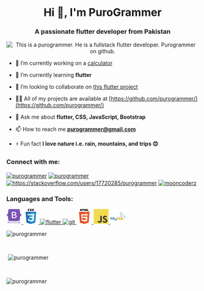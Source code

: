 <h1 align="center">Hi 👋, I'm PuroGrammer</h1>
<h3 align="center">A passionate flutter developer from Pakistan</h3>

<p align="center"> <img src="https://blog.codemagic.io/uploads/covers/CM_Flutter-dev-profile_Header.png" alt="This is a purogrammer. He is a fullstack flutter developer. Purogrammer on github." /> </p>

<!-- <p align="left"> <a href="https://twitter.com/purogrammer" target="blank"><img src="https://img.shields.io/twitter/follow/purogrammer?logo=twitter&style=for-the-badge" alt="purogrammer" /></a> </p> -->

- 🔭 I’m currently working on a [calculator](https://github.com/purogrammer/flutter_calculator)

- 🌱 I’m currently learning **flutter**

- 👯 I’m looking to collaborate on [this flutter project](https://github.com/purogrammer/flutter_calculator)

- 👨‍💻 All of my projects are available at [https://github.com/purogrammer/](https://github.com/purogrammer/)

- 💬 Ask me about **flutter, CSS, JavaScript, Bootstrap**

- 📫 How to reach me **purogrammer@gmail.com**

- ⚡ Fun fact **I love nature i.e. rain, mountains, and trips 😊**

<h3 align="left">Connect with me:</h3>
<p align="left">
<a href="https://twitter.com/purogrammer" target="blank"><img align="center" src="https://raw.githubusercontent.com/rahuldkjain/github-profile-readme-generator/master/src/images/icons/Social/twitter.svg" alt="purogrammer" height="30" width="40" /></a>
<a href="https://linkedin.com/in/purogrammer" target="blank"><img align="center" src="https://raw.githubusercontent.com/rahuldkjain/github-profile-readme-generator/master/src/images/icons/Social/linked-in-alt.svg" alt="purogrammer" height="30" width="40" /></a>
<a href="https://stackoverflow.com/users/https://stackoverflow.com/users/17720285/purogrammer" target="blank"><img align="center" src="https://raw.githubusercontent.com/rahuldkjain/github-profile-readme-generator/master/src/images/icons/Social/stack-overflow.svg" alt="https://stackoverflow.com/users/17720285/purogrammer" height="30" width="40" /></a>
<a href="https://fb.com/mooncoderz" target="blank"><img align="center" src="https://raw.githubusercontent.com/rahuldkjain/github-profile-readme-generator/master/src/images/icons/Social/facebook.svg" alt="mooncoderz" height="30" width="40" /></a>
</p>

<h3 align="left">Languages and Tools:</h3>
<p align="left"> <a href="https://getbootstrap.com" target="_blank" rel="noreferrer"> <img src="https://raw.githubusercontent.com/devicons/devicon/master/icons/bootstrap/bootstrap-plain-wordmark.svg" alt="bootstrap" width="40" height="40"/> </a> <a href="https://www.w3schools.com/css/" target="_blank" rel="noreferrer"> <img src="https://raw.githubusercontent.com/devicons/devicon/master/icons/css3/css3-original-wordmark.svg" alt="css3" width="40" height="40"/> </a> <a href="https://flutter.dev" target="_blank" rel="noreferrer"> <img src="https://www.vectorlogo.zone/logos/flutterio/flutterio-icon.svg" alt="flutter" width="40" height="40"/> </a> <a href="https://git-scm.com/" target="_blank" rel="noreferrer"> <img src="https://www.vectorlogo.zone/logos/git-scm/git-scm-icon.svg" alt="git" width="40" height="40"/> </a> <a href="https://www.w3.org/html/" target="_blank" rel="noreferrer"> <img src="https://raw.githubusercontent.com/devicons/devicon/master/icons/html5/html5-original-wordmark.svg" alt="html5" width="40" height="40"/> </a> <a href="https://developer.mozilla.org/en-US/docs/Web/JavaScript" target="_blank" rel="noreferrer"> <img src="https://raw.githubusercontent.com/devicons/devicon/master/icons/javascript/javascript-original.svg" alt="javascript" width="40" height="40"/> </a> <a href="https://www.mysql.com/" target="_blank" rel="noreferrer"> <img src="https://raw.githubusercontent.com/devicons/devicon/master/icons/mysql/mysql-original-wordmark.svg" alt="mysql" width="40" height="40"/> </a> </p>

<p><img src="https://github-readme-stats.vercel.app/api/top-langs?username=purogrammer&show_icons=true&locale=en&layout=compact" alt="purogrammer" /></p>
<br />
<p>&nbsp;<img src="https://github-readme-stats.vercel.app/api?username=purogrammer&show_icons=true&locale=en" alt="purogrammer" /></p>
<br/>
<p><img src="https://github-readme-streak-stats.herokuapp.com/?user=purogrammer&" alt="purogrammer" /></p>

